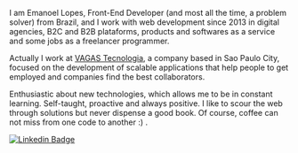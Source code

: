I am Emanoel Lopes, Front-End Developer (and most all the time, a problem solver) from Brazil, and I work with web development since 2013 in digital agencies, B2C and B2B plataforms, products and softwares as a service and some jobs as a freelancer programmer.

Actually I work at [VAGAS Tecnologia](https://vagas.com.br/), a company based in Sao Paulo City, focused on the development of scalable applications that help people to get employed and companies find the best collaborators.

Enthusiastic about new technologies, which allows me to be in constant learning. Self-taught, proactive and always positive. I like to scour the web through solutions but never dispense a good book. Of course, coffee can not miss from one code to another :)
.

[![Linkedin Badge](https://img.shields.io/badge/-LinkedIn-blue?style=flat-square&logo=Linkedin&logoColor=white&link=https://www.linkedin.com/in/emanoel-lopes-64100839/)](https://www.linkedin.com/in/emanoel-lopes-64100839/)


